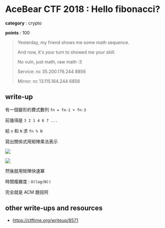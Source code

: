 # AceBear CTF 2018 : Hello fibonacci?

**category** : crypto

**points** : 100

> Yesterday, my friend shows me some math sequence.
>
> And now, it's your turn to showed me your skill.
>
> No vuln, just math, raw math :3
>
> Service: nc 35.200.176.244 8856
>
> Mirror: nc 13.115.164.244 6856

## write-up

有一個變形的費式數列 `fn = fn-1 + fn-3`

前幾項是 `3 2 1 4 6 7 ...`

給 `n` 和 `N` 求 `fn % N`

寫出關係式用矩陣乘法表示

![](https://i.imgur.com/qpDuQZs.png)

![](https://i.imgur.com/941Cuc0.png)

然後就用矩陣快速冪

時間複雜度 : `O(log(N))`

完全就是 ACM 題目阿

## other write-ups and resources

* https://ctftime.org/writeup/8571
